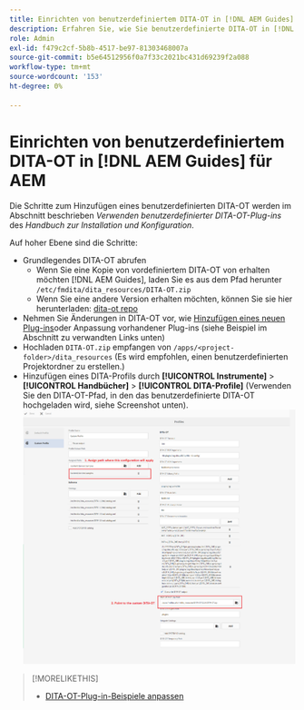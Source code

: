 ```yaml
---
title: Einrichten von benutzerdefiniertem DITA-OT in [!DNL AEM Guides]
description: Erfahren Sie, wie Sie benutzerdefinierte DITA-OT in [!DNL Adobe Experience Manager Guides]
role: Admin
exl-id: f479c2cf-5b8b-4517-be97-81303468007a
source-git-commit: b5e64512956f0a7f33c2021bc431d69239f2a088
workflow-type: tm+mt
source-wordcount: '153'
ht-degree: 0%

---
```


# Einrichten von benutzerdefiniertem DITA-OT in [!DNL AEM Guides] für AEM

Die Schritte zum Hinzufügen eines benutzerdefinierten DITA-OT werden im Abschnitt beschrieben _Verwenden benutzerdefinierter DITA-OT-Plug-ins_ des _Handbuch zur Installation und Konfiguration_.

Auf hoher Ebene sind die Schritte:

+ Grundlegendes DITA-OT abrufen
   + Wenn Sie eine Kopie von vordefiniertem DITA-OT von erhalten möchten [!DNL AEM Guides], laden Sie es aus dem Pfad herunter `/etc/fmdita/dita_resources/DITA-OT.zip`
   + Wenn Sie eine andere Version erhalten möchten, können Sie sie hier herunterladen: [dita-ot repo](https://www.dita-ot.org/download)
+ Nehmen Sie Änderungen in DITA-OT vor, wie [Hinzufügen eines neuen Plug-ins](https://www.dita-ot.org/dev/topics/plugins-installing.html)oder Anpassung vorhandener Plug-ins (siehe Beispiel im Abschnitt zu verwandten Links unten)
+ Hochladen `DITA-OT.zip` empfangen von `/apps/<project-folder>/dita_resources` (Es wird empfohlen, einen benutzerdefinierten Projektordner zu erstellen.)
+ Hinzufügen eines DITA-Profils durch **[!UICONTROL Instrumente]** > **[!UICONTROL Handbücher]** > **[!UICONTROL DITA-Profile]** (Verwenden Sie den DITA-OT-Pfad, in den das benutzerdefinierte DITA-OT hochgeladen wird, siehe Screenshot unten).
   ![DITA-Profile](assets/dita-profile.png)

>[!MORELIKETHIS]
>
>+ [DITA-OT-Plug-in-Beispiele anpassen](https://www.dita-ot.org/dev/topics/pdf-customization.html)

